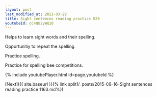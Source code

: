```yaml
---
layout: post
last_modified_at: 2021-03-29
title: Sight sentences reading practice 529
youtubeId: oC4Q82yWQ10
---
```

 
 
Helps to learn sight words and their spelling.

Opportunitiy to repeat the spelling. 

Practice spelling. 
 
Practice for spelling bee competitions. 
 
{% include youtubePlayer.html id=page.youtubeId %}
 
 

[Next]({{ site.baseurl }}{% link  split1/_posts/2015-06-16-Sight sentences reading practice 1163.md%})
 
